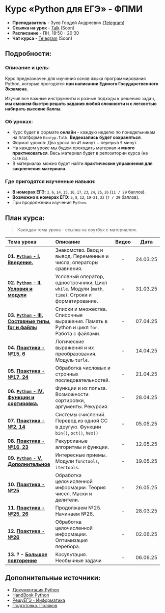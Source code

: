 # Курс «Python для ЕГЭ» - ФПМИ

- **Преподаватель** - Зуев Гордей Андреевич ([Telegram](https://t.me/gordeyzuev))
- **Ссылка на урок** - [Talk]() (Soon) 
- **Расписание** - ПН, 18:50 - 20:30
- **Чат курса** - [Telegram]() (Soon) 

## Подробности:

### Описание и цель:
Курс предназначен для изучения основ языка программирования Python, которые прогодятся **при написании Единого Государственного Экзамена**. 

Изучив все важные инструменты и разные подходы к решению задач, **мы сможем быстро решать задания любой сложности и с легкостью набирать высокие баллы**. 

### Об уроках:

- Курс будет в формате **онлайн** - каждую неделю по понедельникам на платформе `Контур.Talk`. **Видеозапись будет сохраняться**.
- Формат уроков: Два урока по `45` минут + перерыв `5` минут.
- На каждом уроке мы будем проходить материал и **много практиковаться**. Весь материал будет в репозитории курса (на `GitHib`). 
- В материалах можно будет найти **практические упражнения для закрпеления материала**.


### Где пригодятся изученные навыки:

- **В номерах ЕГЭ**: `2`, `6`, `14`, `15`, `16`, `17`, `23`, `24`, `25`, `26` (`11 / 29` баллов).
- **Возможно в номерах ЕГЭ**: `5`, `8`, `12`, `19-21`, `22` (`7 / 29` баллов).
- При продолжении изучения `Python`.


## План курса:

> Какждая тема урока - ссылка на ноутбук с материалом.

| Тема урока | Описание  | Видео | Дата |
|:-|:-|:-:|:-:|
|**01. [`Python` - I. Введение.]()** | Знакомство. Ввод и вывод. Переменные и числа, операторы сравнения. | - | 24.03.25 | 24.03.25|
|**02. [`Python` - II. Условия и модули]()** | Условный оператор, однострочники, Цикл `while`. Модули (`math`, `time`). Строки и форматирование. | - |31.03.25|
|**03. [`Python` - III. Составные типы, for и файлы]()** | Списки и множества. Списочные выражения. Память в Python и цикл `for`. Работа с файлами. | - |07.04.25|
|**04. [Практика - №15, 6]()** | Логические выражения и их преобразования. Модуль `turle`. | - | 14.04.25 |
|**05. [Практика - №17, 24]()** | Обработка числовых и строчных последовательностей. | - | 21.04.25 |
|**06. [`Python` - IV. Функции и cортировка.]()** | Функции и их польза. Возможности сортировки, аргументы. Рекурсия. | - | 28.04.25|
|**07. [Практика - №2, 14]()** | Системы счислений. Перевод из одной СС в другую. Функции `bin()`, `oct()`, `hex()` | - | 05.05.25 |
|**08. [Практика - №16, 23]()** | Рекурсивные алгоритмы и функции. | - | 12.05.25 |
|**09. [`Python` - V. Дополнительное]()** | Интересные приемы. Модули `functools`, `itertools`. | - |19.05.25|
|**10. [Практика - №25]()** | Обработка целочисленной информации. Теория чисел. Маски и делители. | - |26.05.25 |
|**11. [Практика - №25, 26]()** | Продолжаем №25. Начинаем №26. | - |  28.03.25 |
|**12. [Практика - №26]()** | Обработка целочисленной информации. Оптимизация перебора. | - | 02.06.25 |
|**13. ? - [Большое повторение]()** | Косультация. Необычные задачи | - |  06.06.25 |


## Дополнительные источники:

- [Документация Python](https://docs.python.org/3/)
- [HandBook Python](https://education.yandex.ru/handbook/python)
- [РешуЕГЭ - Информатика](https://inf-ege.sdamgia.ru/)
- [Подготовка. Поляков](https://kpolyakov.spb.ru/school/ege.htm)